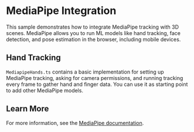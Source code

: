 # MediaPipe Integration

This sample demonstrates how to integrate MediaPipe tracking with 3D scenes. MediaPipe allows you to run ML models like hand tracking, face detection, and pose estimation in the browser, including mobile devices.  

## Hand Tracking

`MediapipeHands.ts` contains a basic implementation for setting up MediaPipe tracking, asking for camera permissions, and running tracking every frame to gather hand and finger data. You can use it as starting point to add other MediaPipe models.  

## Learn More

For more information, see the [MediaPipe documentation](https://developers.google.com/mediapipe).